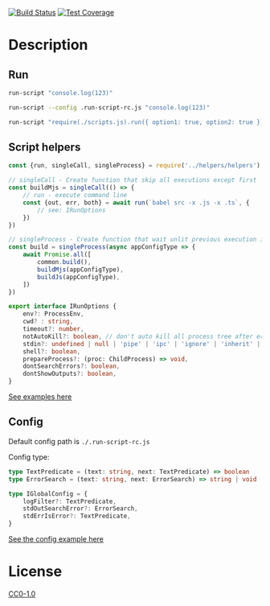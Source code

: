 <!-- Markdown Docs: -->
<!-- https://guides.github.com/features/mastering-markdown/#GitHub-flavored-markdown -->
<!-- https://daringfireball.net/projects/markdown/basics -->
<!-- https://daringfireball.net/projects/markdown/syntax -->

<!-- [![NPM Version][npm-image]][npm-url] -->
<!-- [![NPM Downloads][downloads-image]][downloads-url] -->
<!-- [![Node.js Version][node-version-image]][node-version-url] -->
[![Build Status][travis-image]][travis-url]
[![Test Coverage][coveralls-image]][coveralls-url]

# Description

## Run

```sh
run-script "console.log(123)"
```

```sh
run-script --config .run-script-rc.js "console.log(123)"
```

```sh
run-script "require(./scripts.js).run({ option1: true, option2: true })"
```

## Script helpers

```ts
const {run, singleCall, singleProcess} = require('../helpers/helpers')

// singleCall - Create function that skip all executions except first
const buildMjs = singleCall(() => {
    // run - execute command line
	const {out, err, both} = await run(`babel src -x .js -x .ts`, {
        // see: IRunOptions
    })
})

// singleProcess - Create function that wait unlit previous execution is completed before the next one
const build = singleProcess(async appConfigType => {
	await Promise.all([
		common.build(),
		buildMjs(appConfigType),
		buildJs(appConfigType),
	])
})

export interface IRunOptions {
	env?: ProcessEnv,
	cwd? : string,
	timeout?: number,
	notAutoKill?: boolean, // don't auto kill all process tree after error
	stdin?: undefined | null | 'pipe' | 'ipc' | 'ignore' | 'inherit' | Stream,
	shell?: boolean,
	prepareProcess?: (proc: ChildProcess) => void,
	dontSearchErrors?: boolean,
	dontShowOutputs?: boolean,
}
```

[See examples here](./env/scripts)

## Config

Default config path is `./.run-script-rc.js`

Config type:
```ts
type TextPredicate = (text: string, next: TextPredicate) => boolean
type ErrorSearch = (text: string, next: ErrorSearch) => string | void | null | false

type IGlobalConfig = {
	logFilter?: TextPredicate,
	stdOutSearchError?: ErrorSearch,
	stdErrIsError?: TextPredicate,
}
```

[See the config example here](./.run-config-rc.js)

# License

[CC0-1.0](LICENSE)

[npm-image]: https://img.shields.io/npm/v/run-script.svg
[npm-url]: https://npmjs.org/package/run-script
[node-version-image]: https://img.shields.io/node/v/run-script.svg
[node-version-url]: https://nodejs.org/en/download/
[travis-image]: https://travis-ci.org/NikolayMakhonin/run-script.svg
[travis-url]: https://travis-ci.org/NikolayMakhonin/run-script
[coveralls-image]: https://coveralls.io/repos/github/NikolayMakhonin/run-script/badge.svg
[coveralls-url]: https://coveralls.io/github/NikolayMakhonin/run-script
[downloads-image]: https://img.shields.io/npm/dm/run-script.svg
[downloads-url]: https://npmjs.org/package/run-script
[npm-url]: https://npmjs.org/package/run-script
